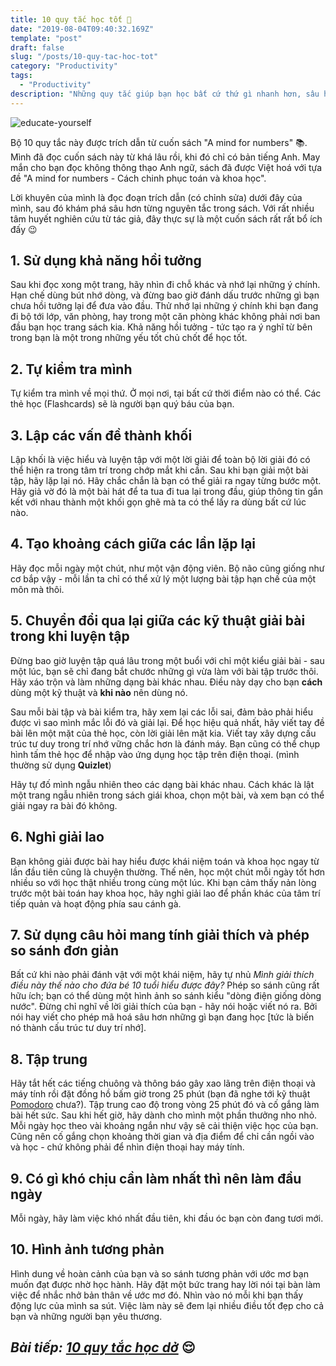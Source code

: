 ```yaml
---
title: 10 quy tắc học tốt 📖
date: "2019-08-04T09:40:32.169Z"
template: "post"
draft: false
slug: "/posts/10-quy-tac-hoc-tot"
category: "Productivity"
tags:
  - "Productivity"
description: "Những quy tắc giúp bạn học bất cứ thứ gì nhanh hơn, sâu hơn và nhớ lâu hơn"
---
```


![educate-yourself](/media/productivity/educate-yourself.jpg)

Bộ 10 quy tắc này được trích dẫn từ cuốn sách "A mind for numbers" 📚. Mình đã đọc cuốn sách này từ khá lâu rồi, khi đó chỉ có bản tiếng Anh. May mắn cho bạn đọc không thông thạo Anh ngữ, sách đã được Việt hoá với tựa đề "A mind for numbers - Cách chinh phục toán và khoa học".

Lời khuyên của mình là đọc đoạn trích dẫn (có chỉnh sửa) dưới đây của mình, sau đó khám phá sâu hơn từng nguyên tắc trong sách. Với rất nhiều tâm huyết nghiên cứu từ tác giả, đây thực sự là một cuốn sách rất rất bổ ích đấy 😉


## 1. Sử dụng khả năng hồi tưởng

Sau khi đọc xong một trang, hãy nhìn đi chỗ khác và nhớ lại những ý chính. Hạn chế dùng bút nhớ dòng, và đừng bao giờ đánh dấu trước những gì bạn chưa hồi tưởng lại để đưa vào đầu. Thử nhớ lại những ý chính khi bạn đang đi bộ tới lớp, văn phòng, hay trong một căn phòng khác không phải nơi ban đầu bạn học trang sách kia. Khả năng hồi tưởng - tức tạo ra ý nghĩ từ bên trong bạn là một trong những yếu tốt chủ chốt để học tốt.

## 2. Tự kiểm tra mình

Tự kiểm tra mình về mọi thứ. Ở mọi nơi, tại bất cứ thời điểm nào có thể. Các thẻ học (Flashcards) sẽ là người bạn quý báu của bạn.

## 3. Lập các vấn đề thành khối

Lập khối là việc hiểu và luyện tập với một lời giải để toàn bộ lời giải đó có thể hiện ra trong tâm trí trong chớp mắt khi cần. Sau khi bạn giải một bài tập, hãy lặp lại nó. Hãy chắc chắn là bạn có thể giải ra ngay từng bước một. Hãy giả vờ đó là một bài hát để ta tua đi tua lại trong đầu, giúp thông tin gắn kết với nhau thành một khối gọn ghẽ mà ta có thể lấy ra dùng bất cứ lúc nào.

## 4. Tạo khoảng cách giữa các lần lặp lại

Hãy đọc mỗi ngày một chút, như một vận động viên. Bộ não cũng giống như cơ bắp vậy - mỗi lần ta chỉ có thể xử lý một lượng bài tập hạn chế của một môn mà thôi.

## 5. Chuyển đổi qua lại giữa các kỹ thuật giải bài trong khi luyện tập

Đừng bao giờ luyện tập quá lâu trong một buổi với chỉ một kiểu giải bài - sau một lúc, bạn sẽ chỉ đang bắt chước những gì vừa làm với bài tập trước thôi. Hãy xáo trộn và làm những dạng bài khác nhau. Điều này dạy cho bạn **cách** dùng một kỹ thuật và **khi nào** nên dùng nó.

Sau mỗi bài tập và bài kiểm tra, hãy xem lại các lỗi sai, đảm bảo phải hiểu được vì sao mình mắc lỗi đó và giải lại. Để học hiệu quả nhất, hãy viết tay đề bài lên một mặt của thẻ học, còn lời giải lên mặt kia. Viết tay xây dựng cấu trúc tư duy trong trí nhớ vững chắc hơn là đánh máy. Bạn cũng có thể chụp hình tấm thẻ học để nhập vào ứng dụng học tập trên điện thoại. (mình thường sử dụng **Quizlet**)

Hãy tự đố mình ngẫu nhiên theo các dạng bài khác nhau. Cách khác là lật một trang ngẫu nhiên trong sách giái khoa, chọn một bài, và xem bạn có thể giải ngay ra bài đó không.

## 6. Nghỉ giải lao

Bạn không giải được bài hay hiểu được khái niệm toán và khoa học ngay từ lần đầu tiên cũng là chuyện thường. Thế nên, học một chút mỗi ngày tốt hơn nhiều so với học thật nhiều trong cùng một lúc. Khi bạn cảm thấy nản lòng trước một bài toán hay khoa học, hãy nghỉ giải lao để phần khác của tâm trí tiếp quản và hoạt động phía sau cánh gà.

## 7. Sử dụng câu hỏi mang tính giải thích và phép so sánh đơn giản

Bất cứ khi nào phải đánh vật với một khái niệm, hãy tự nhủ *Mình giải thích điều này thế nào cho đứa bé 10 tuổi hiểu được đây?* Phép so sánh cũng rất hữu ích; bạn có thể dùng một hình ảnh so sánh kiểu "dòng điện giống dòng nước". Đừng chỉ nghĩ về lời giải thích của bạn - hãy nói hoặc viết nó ra. Bởi nói hay viết cho phép mã hoá sâu hơn những gì bạn đang học [tức là biến nó thành cấu trúc tư duy trí nhớ].

## 8. Tập trung

Hãy tắt hết các tiếng chuông và thông báo gây xao lãng trên điện thoại và máy tính rồi đặt đồng hồ bấm giờ trong 25 phút (bạn đã nghe tới kỹ thuật [Pomodoro](https://vi.wikipedia.org/wiki/Pomodoro) chưa?). Tập trung cao độ trong vòng 25 phút đó và cố gắng làm bài hết sức. Sau khi hết giờ, hãy dành cho mình một phần thưởng nho nhỏ. Mỗi ngày học theo vài khoảng ngắn như vậy sẽ cải thiện việc học của bạn. Cũng nên cố gắng chọn khoảng thời gian và địa điểm để chỉ cần ngồi vào và học - chứ không phải để nhìn điện thoại hay máy tính.

## 9. Có gì khó chịu cần làm nhất thì nên làm đầu ngày

Mỗi ngày, hãy làm việc khó nhất đầu tiên, khi đầu óc bạn còn đang tươi mới.

## 10. Hình ảnh tương phản

Hình dung về hoàn cảnh của bạn và so sánh tương phản với ước mơ bạn muốn đạt được nhờ học hành. Hãy đặt một bức trang hay lời nói tại bàn làm việc để nhắc nhở bản thân về ước mơ đó. Nhìn vào nó mỗi khi bạn thấy động lực của mình sa sút. Việc làm này sẽ đem lại nhiều điều tốt đẹp cho cả bạn và những người bạn yêu thương.

*Bài tiếp: [10 quy tắc học dở](/posts/10-quy-tac-hoc-do)* 😌
--




